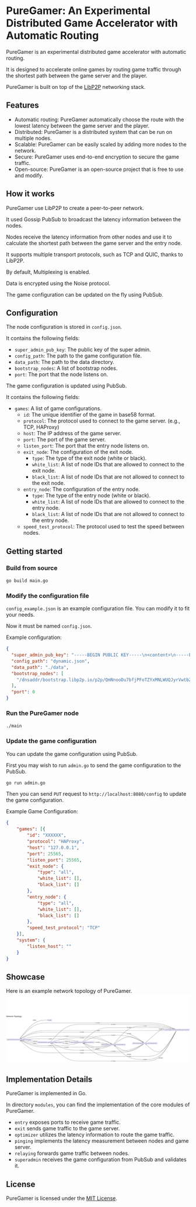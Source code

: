 # PureGamer: An Experimental Distributed Game Accelerator with Automatic Routing

PureGamer is an experimental distributed game accelerator with automatic routing.

It is designed to accelerate online games by routing game traffic through the shortest path between the game server and the player.

PureGamer is built on top of the [LibP2P](https://libp2p.io/) networking stack.

## Features
- Automatic routing: PureGamer automatically choose the route with the lowest latency between the game server and the player.
- Distributed: PureGamer is a distributed system that can be run on multiple nodes.
- Scalable: PureGamer can be easily scaled by adding more nodes to the network.
- Secure: PureGamer uses end-to-end encryption to secure the game traffic.
- Open-source: PureGamer is an open-source project that is free to use and modify.

## How it works
PureGamer use LibP2P to create a peer-to-peer network.

It used Gossip PubSub to broadcast the latency information between the nodes.

Nodes receive the latency information from other nodes and use it to calculate the shortest path between the game server and the entry node.

It supports multiple transport protocols, such as TCP and QUIC, thanks to LibP2P.

By default, Multiplexing is enabled.

Data is encrypted using the Noise protocol.

The game configuration can be updated on the fly using PubSub.

## Configuration
The node configuration is stored in `config.json`.

It contains the following fields:
- `super_admin_pub_key`: The public key of the super admin.
- `config_path`: The path to the game configuration file.
- `data_path`: The path to the data directory.
- `bootstrap_nodes`: A list of bootstrap nodes.
- `port`: The port that the node listens on.

The game configuration is updated using PubSub.

It contains the following fields:
- `games`: A list of game configurations.
  - `id`: The unique identifier of the game in base58 format.
  - `protocol`: The protocol used to connect to the game server. (e.g., TCP, HAProxy)
  - `host`: The IP address of the game server.
  - `port`: The port of the game server.
  - `listen_port`: The port that the entry node listens on.
  - `exit_node`: The configuration of the exit node.
    - `type`: The type of the exit node (white or black).
    - `white_list`: A list of node IDs that are allowed to connect to the exit node.
    - `black_list`: A list of node IDs that are not allowed to connect to the exit node.
  - `entry_node`: The configuration of the entry node.
    - `type`: The type of the entry node (white or black).
    - `white_list`: A list of node IDs that are allowed to connect to the entry node.
    - `black_list`: A list of node IDs that are not allowed to connect to the entry node.
  - `speed_test_protocol`: The protocol used to test the speed between nodes.

## Getting started
### Build from source
```bash
go build main.go
```

### Modify the configuration file
`config_example.json` is an example configuration file. You can modify it to fit your needs.

Now it must be named `config.json`.

Example configuration:
```json
{
  "super_admin_pub_key": "-----BEGIN PUBLIC KEY-----\n<content>\n-----END PUBLIC KEY-----",
  "config_path": "dynamic.json",
  "data_path": "./data",
  "bootstrap_nodes": [
    "/dnsaddr/bootstrap.libp2p.io/p2p/QmNnooDu7bfjPFoTZYxMNLWUQJyrVwtbZg5gBMjTezGAJN"
  ],
  "port": 0
}
```

### Run the PureGamer node
```bash
./main
```

### Update the game configuration
You can update the game configuration using PubSub.

First you may wish to run `admin.go` to send the game configuration to the PubSub.

```bash
go run admin.go
```

Then you can send `PUT` request to `http://localhost:8080/config` to update the game configuration.

Example Game Configuration:
```json
{
	"games": [{
		"id": "XXXXXX",
		"protocol": "HAProxy",
		"host": "127.0.0.1",
		"port": 25565,
		"listen_port": 25565,
		"exit_node": {
			"type": "all",
			"white_list": [],
			"black_list": []
		},
		"entry_node": {
			"type": "all",
			"white_list": [],
			"black_list": []
		},
		"speed_test_protocol": "TCP"
	}],
	"system": {
		"listen_host": ""
	}
}
```

## Showcase
Here is an example network topology of PureGamer.
![Network Topology](./.github/assets/network_example.png)

## Implementation Details
PureGamer is implemented in Go.

In directory `modules`, you can find the implementation of the core modules of PureGamer.

- `entry` exposes ports to receive game traffic.
- `exit` sends game traffic to the game server.
- `optimizer` utilizes the latency information to route the game traffic.
- `pinging` implements the latency measurement between nodes and game server.
- `relaying` forwards game traffic between nodes.
- `superadmin` receives the game configuration from PubSub and validates it.

## License
PureGamer is licensed under the [MIT License](LICENSE).
